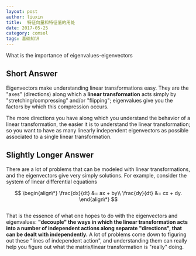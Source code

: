 ```yaml
---
layout: post
author: liuxin
title:  特征向量和特征值的用处
date: 2017-05-25
category: comsol
tags: 基础知识
---
```

<script type="text/x-mathjax-config">MathJax.Hub.Config({tex2jax: {inlineMath:[['$','$']]}});</script>
<script type="text/javascript" src="http://cdn.mathjax.org/mathjax/latest/MathJax.js?config=TeX-AMS-MML_HTMLorMML"></script>

What is the importance of eigenvalues-eigenvectors

## Short Answer
Eigenvectors make understanding linear transformations easy. They are the "axes" (directions) along which a **linear transformation** acts simply by "stretching/compressing" and/or "flipping"; eigenvalues give you the factors by which this compression occurs.

The more directions you have along which you understand the behavior of a linear transformation, the easier it is to understand the linear transformation; so you want to have as many linearly independent eigenvectors as possible associated to a single linear transformation.

## Slightly Longer Answer
There are a lot of problems that can be modeled with linear transformations, and the eigenvectors give very simply solutions. For example, consider the system of linear differential equations

$$
\begin{align\*}
\frac{dx}{dt} &= ax + by\\
\frac{dy}{dt} &= cx + dy.
\end{align\*}
$$


![]()


That is the essence of what one hopes to do with the eigenvectors and eigenvalues: **"decouple" the ways in which the linear transformation acts into a number of independent actions along separate "directions", that can be dealt with independently.** A lot of problems come down to figuring out these "lines of independent action", and understanding them can really help you figure out what the matrix/linear transformation is "really" doing.

